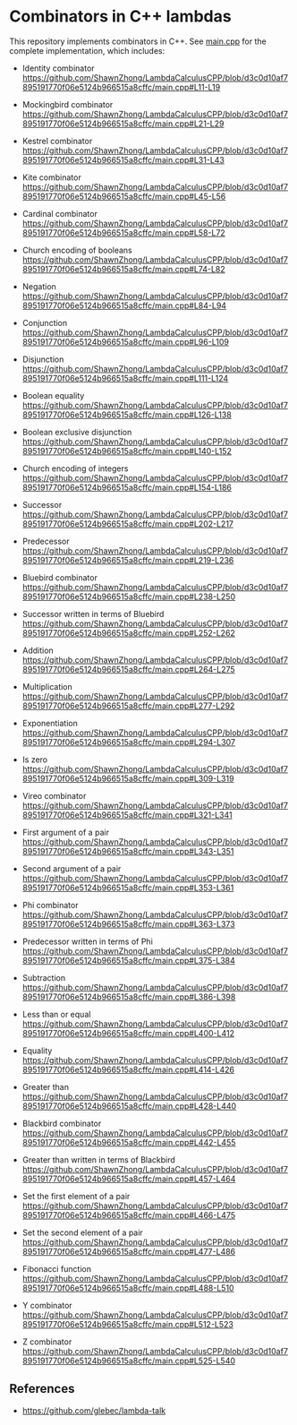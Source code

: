 # Combinators in C++ lambdas

This repository implements combinators in C++. 
See [main.cpp](main.cpp) for the complete implementation, which includes:

- Identity combinator
https://github.com/ShawnZhong/LambdaCalculusCPP/blob/d3c0d10af7895191770f06e5124b966515a8cffc/main.cpp#L11-L19

- Mockingbird combinator
https://github.com/ShawnZhong/LambdaCalculusCPP/blob/d3c0d10af7895191770f06e5124b966515a8cffc/main.cpp#L21-L29

- Kestrel combinator
https://github.com/ShawnZhong/LambdaCalculusCPP/blob/d3c0d10af7895191770f06e5124b966515a8cffc/main.cpp#L31-L43

- Kite combinator
https://github.com/ShawnZhong/LambdaCalculusCPP/blob/d3c0d10af7895191770f06e5124b966515a8cffc/main.cpp#L45-L56

- Cardinal combinator
https://github.com/ShawnZhong/LambdaCalculusCPP/blob/d3c0d10af7895191770f06e5124b966515a8cffc/main.cpp#L58-L72

- Church encoding of booleans
https://github.com/ShawnZhong/LambdaCalculusCPP/blob/d3c0d10af7895191770f06e5124b966515a8cffc/main.cpp#L74-L82

- Negation
https://github.com/ShawnZhong/LambdaCalculusCPP/blob/d3c0d10af7895191770f06e5124b966515a8cffc/main.cpp#L84-L94

- Conjunction
https://github.com/ShawnZhong/LambdaCalculusCPP/blob/d3c0d10af7895191770f06e5124b966515a8cffc/main.cpp#L96-L109

- Disjunction
https://github.com/ShawnZhong/LambdaCalculusCPP/blob/d3c0d10af7895191770f06e5124b966515a8cffc/main.cpp#L111-L124

- Boolean equality
https://github.com/ShawnZhong/LambdaCalculusCPP/blob/d3c0d10af7895191770f06e5124b966515a8cffc/main.cpp#L126-L138

- Boolean exclusive disjunction
https://github.com/ShawnZhong/LambdaCalculusCPP/blob/d3c0d10af7895191770f06e5124b966515a8cffc/main.cpp#L140-L152

- Church encoding of integers
https://github.com/ShawnZhong/LambdaCalculusCPP/blob/d3c0d10af7895191770f06e5124b966515a8cffc/main.cpp#L154-L186

- Successor
https://github.com/ShawnZhong/LambdaCalculusCPP/blob/d3c0d10af7895191770f06e5124b966515a8cffc/main.cpp#L202-L217

- Predecessor
https://github.com/ShawnZhong/LambdaCalculusCPP/blob/d3c0d10af7895191770f06e5124b966515a8cffc/main.cpp#L219-L236

- Bluebird combinator
https://github.com/ShawnZhong/LambdaCalculusCPP/blob/d3c0d10af7895191770f06e5124b966515a8cffc/main.cpp#L238-L250

- Successor written in terms of Bluebird
https://github.com/ShawnZhong/LambdaCalculusCPP/blob/d3c0d10af7895191770f06e5124b966515a8cffc/main.cpp#L252-L262

- Addition
https://github.com/ShawnZhong/LambdaCalculusCPP/blob/d3c0d10af7895191770f06e5124b966515a8cffc/main.cpp#L264-L275

- Multiplication
https://github.com/ShawnZhong/LambdaCalculusCPP/blob/d3c0d10af7895191770f06e5124b966515a8cffc/main.cpp#L277-L292

- Exponentiation
https://github.com/ShawnZhong/LambdaCalculusCPP/blob/d3c0d10af7895191770f06e5124b966515a8cffc/main.cpp#L294-L307

- Is zero
https://github.com/ShawnZhong/LambdaCalculusCPP/blob/d3c0d10af7895191770f06e5124b966515a8cffc/main.cpp#L309-L319

- Vireo combinator
https://github.com/ShawnZhong/LambdaCalculusCPP/blob/d3c0d10af7895191770f06e5124b966515a8cffc/main.cpp#L321-L341

- First argument of a pair
https://github.com/ShawnZhong/LambdaCalculusCPP/blob/d3c0d10af7895191770f06e5124b966515a8cffc/main.cpp#L343-L351

- Second argument of a pair
https://github.com/ShawnZhong/LambdaCalculusCPP/blob/d3c0d10af7895191770f06e5124b966515a8cffc/main.cpp#L353-L361

- Phi combinator
https://github.com/ShawnZhong/LambdaCalculusCPP/blob/d3c0d10af7895191770f06e5124b966515a8cffc/main.cpp#L363-L373

- Predecessor written in terms of Phi
https://github.com/ShawnZhong/LambdaCalculusCPP/blob/d3c0d10af7895191770f06e5124b966515a8cffc/main.cpp#L375-L384

- Subtraction
https://github.com/ShawnZhong/LambdaCalculusCPP/blob/d3c0d10af7895191770f06e5124b966515a8cffc/main.cpp#L386-L398

- Less than or equal
https://github.com/ShawnZhong/LambdaCalculusCPP/blob/d3c0d10af7895191770f06e5124b966515a8cffc/main.cpp#L400-L412

- Equality
https://github.com/ShawnZhong/LambdaCalculusCPP/blob/d3c0d10af7895191770f06e5124b966515a8cffc/main.cpp#L414-L426

- Greater than
https://github.com/ShawnZhong/LambdaCalculusCPP/blob/d3c0d10af7895191770f06e5124b966515a8cffc/main.cpp#L428-L440

- Blackbird combinator
https://github.com/ShawnZhong/LambdaCalculusCPP/blob/d3c0d10af7895191770f06e5124b966515a8cffc/main.cpp#L442-L455

- Greater than written in terms of Blackbird
https://github.com/ShawnZhong/LambdaCalculusCPP/blob/d3c0d10af7895191770f06e5124b966515a8cffc/main.cpp#L457-L464

- Set the first element of a pair
https://github.com/ShawnZhong/LambdaCalculusCPP/blob/d3c0d10af7895191770f06e5124b966515a8cffc/main.cpp#L466-L475

- Set the second element of a pair
https://github.com/ShawnZhong/LambdaCalculusCPP/blob/d3c0d10af7895191770f06e5124b966515a8cffc/main.cpp#L477-L486

- Fibonacci function
https://github.com/ShawnZhong/LambdaCalculusCPP/blob/d3c0d10af7895191770f06e5124b966515a8cffc/main.cpp#L488-L510

- Y combinator
https://github.com/ShawnZhong/LambdaCalculusCPP/blob/d3c0d10af7895191770f06e5124b966515a8cffc/main.cpp#L512-L523

- Z combinator
https://github.com/ShawnZhong/LambdaCalculusCPP/blob/d3c0d10af7895191770f06e5124b966515a8cffc/main.cpp#L525-L540

## References

- https://github.com/glebec/lambda-talk
